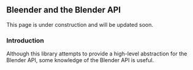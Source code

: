 ## Bleender and the Blender API

This page is under construction and will be updated soon.

### Introduction
Although this library attempts to provide a high-level abstraction for the Blender API, some knowledge of the Blender API is useful.





